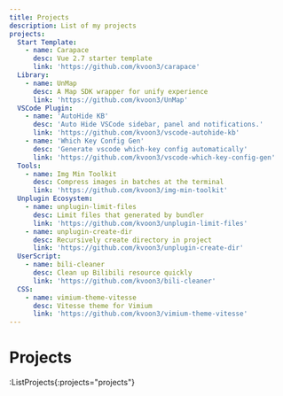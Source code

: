 ```yaml
---
title: Projects
description: List of my projects
projects:
  Start Template:
    - name: Carapace
      desc: Vue 2.7 starter template
      link: 'https://github.com/kvoon3/carapace'
  Library:
    - name: UnMap
      desc: A Map SDK wrapper for unify experience
      link: 'https://github.com/kvoon3/UnMap'
  VSCode Plugin:
    - name: 'AutoHide KB'
      desc: 'Auto Hide VSCode sidebar, panel and notifications.'
      link: 'https://github.com/kvoon3/vscode-autohide-kb'
    - name: 'Which Key Config Gen'
      desc: 'Generate vscode which-key config automatically'
      link: 'https://github.com/kvoon3/vscode-which-key-config-gen'
  Tools:
    - name: Img Min Toolkit
      desc: Compress images in batches at the terminal
      link: 'https://github.com/kvoon3/img-min-toolkit'
  Unplugin Ecosystem:
    - name: unplugin-limit-files
      desc: Limit files that generated by bundler
      link: 'https://github.com/kvoon3/unplugin-limit-files'
    - name: unplugin-create-dir
      desc: Recursively create directory in project
      link: 'https://github.com/kvoon3/unplugin-create-dir'
  UserScript:
    - name: bili-cleaner
      desc: Clean up Bilibili resource quickly
      link: 'https://github.com/kvoon3/bili-cleaner'
  CSS:
    - name: vimium-theme-vitesse
      desc: Vitesse theme for Vimium
      link: 'https://github.com/kvoon3/vimium-theme-vitesse'
---
```


# Projects

:ListProjects{:projects="projects"}
